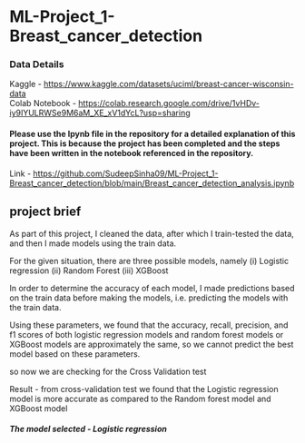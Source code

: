 # ML-Project_1-Breast_cancer_detection
### Data Details 

  Kaggle - https://www.kaggle.com/datasets/uciml/breast-cancer-wisconsin-data  
  Colab Notebook - https://colab.research.google.com/drive/1vHDv-iy9IYULRWSe9M6aM_XE_xV1dYcL?usp=sharing  
  
#### Please use the Ipynb file in the repository for a detailed explanation of this project. This is because the project has been completed and the steps have been written in the notebook referenced in the repository.
Link - https://github.com/SudeepSinha09/ML-Project_1-Breast_cancer_detection/blob/main/Breast_cancer_detection_analysis.ipynb

## project brief

As part of this project, I cleaned the data, after which I train-tested the data, and then I made models using the train data.

For the given situation, there are three possible models, namely (i) Logistic regression (ii) Random Forest (iii) XGBoost

In order to determine the accuracy of each model, I made predictions based on the train data before making the models, i.e. predicting the models with the train data.

Using these parameters, we found that the accuracy, recall, precision, and f1 scores of both logistic regression models and random forest models or XGBoost models are approximately the same, so we cannot predict the best model based on these parameters.

so now we are checking for the Cross Validation test

Result - from cross-validation test we found that the Logistic regression model is more accurate as compared to the Random forest model and XGBoost model

##### The model selected - Logistic regression
